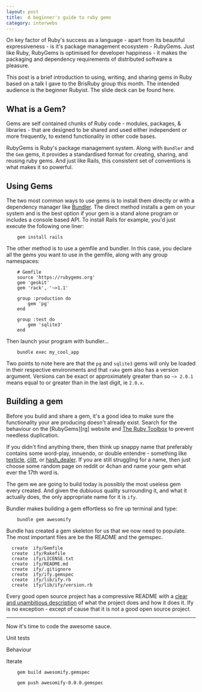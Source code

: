 ```yaml
---
layout: post
title:  A beginner's guide to ruby gems
category: interwebs
---
```


On key factor of Ruby's success as a language - apart from its beautiful expressiveness - is it's package management ecosystem - RubyGems.  Just like Ruby, RubyGems is optimised for developer happiness - it makes the packaging and dependency requirements of distributed software a pleasure.

This post is a brief introduction to using, writing, and sharing gems in Ruby based on a talk I gave to the BrisRuby group this month.  The intended audience is the beginner Rubyist.  The slide deck can be found here.


## What is a Gem?

Gems are self contained chunks of Ruby code - modules, packages, & libraries - that are designed to be shared and used either independent or more frequently, to extend functionality in other code bases.

RubyGems is Ruby's package management system.  Along with `Bundler` and the `Gem` gems, it provides a standardised format for creating, sharing, and reusing ruby gems.  And just like Rails, this consistent set of conventions is what makes it so powerful.


## Using Gems

The two most common ways to use gems is to install them directly or with a dependency manager like [Bundler][bundler].  The direct method installs a gem on your system and is the best option if your gem is a stand alone program or includes a console based API. To install Rails for example, you'd just execute the following one liner:


		gem install rails


The other method is to use a gemfile and bundler.  In this case, you declare all the gems you want to use in the gemfile, along with any group namespaces:


		# Gemfile
		source 'https://rubygems.org'
		gem 'geokit'
		gem 'rack', '~>1.1'

		group :production do
			gem 'pg'
		end

		group :test do
			gem 'sqlite3'
		end


Then launch your program with bundler...


		bundle exec my_cool_app


Two points to note here are that the `pg` and `sqlite3` gems will only be loaded in their respective environments and that `rake` gem also has a version argument.  Versions can be exact or approximately greater than so `~> 2.0.1` means equal to or greater than in the last digit, ie `2.0.x`.


## Building a gem

Before you build and share a gem, it's a good idea to make sure the functionality your are producing doesn't already exist.  Search for the behaviour on the [RubyGems][rg] website and [The Ruby Toolbox][rt] to prevent needless duplication.

If you didn't find anything there, then think up snappy name that preferably contains some word-play, innuendo, or double entendre - something like [texticle](http://texticle.github.io/texticle/), [clitt]( https://github.com/francois/clitt), or [hash_dealer](https://github.com/LifebookerInc/hash_dealer).  If you are still struggling for a name, then just choose some random page on reddit or 4chan and name your gem what ever the 17th word is.

The gem we are going to build today is possibly the most useless gem every created.  And given the dubiuous quality surrounding it, and what it actually does, the only appropriate name for it is `ify`.

Bundler makes building a gem effortless so fire up terminal and type:


		bundle gem awesomify


Bundle has created a gem skeleton for us that we now need to populate.  The most important files are be the README and the gemspec.


      create  ify/Gemfile
      create  ify/Rakefile
      create  ify/LICENSE.txt
      create  ify/README.md
      create  ify/.gitignore
      create  ify/ify.gemspec
      create  ify/lib/ify.rb
      create  ify/lib/ify/version.rb


Every good open source project has a compressive README with a [clear and unambitious description](http://github.com/davekinkead/ify) of what the project does and how it does it.  Ify is no exception - except of cause that it is not a good open source project.



---


Now it's time to code the awesome sauce.


Unit tests


Behaviour


Iterate



		gem build awesomify.gemspec

		gem push awesomify-0.0.0.gemspec



[bundler]: http://bundler.io/
[rt]: https://www.ruby-toolbox.com/
[rb]: https://rubygems.org/
[texticle]: http://texticle.github.io/texticle/
[clitt]: https://github.com/francois/clitt